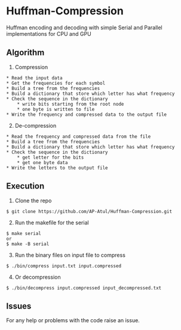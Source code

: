 # Huffman-Compression
Huffman encoding and decoding with simple Serial and Parallel implementations for CPU and GPU


## Algorithm
1. Compression
```
* Read the input data
* Get the frequencies for each symbol
* Build a tree from the frequencies
* Build a dictionary that store which letter has what frequency
* Check the sequence in the dictionary
    * write bits starting from the root node
    * one byte is written to file
* Write the frequency and compressed data to the output file
```

2. De-compression
```
* Read the frequency and compressed data from the file
* Build a tree from the frequencies
* Build a dictionary that store which letter has what frequency
* Check the sequence in the dictionary
    * get letter for the bits
    * get one byte data
* Write the letters to the output file
```

## Execution
1. Clone the repo
```console
$ git clone https://github.com/AP-Atul/Huffman-Compression.git
```
2. Run the makefile for the serial
```console
$ make serial
or
$ make -B serial
```
3. Run the binary files on input file to compress
```console
$ ./bin/compress input.txt input.compressed
```
4. Or decompression
```console
$ ./bin/decompress input.compressed input_decompressed.txt
```

## Issues
For any help or problems with the code raise an issue.
    